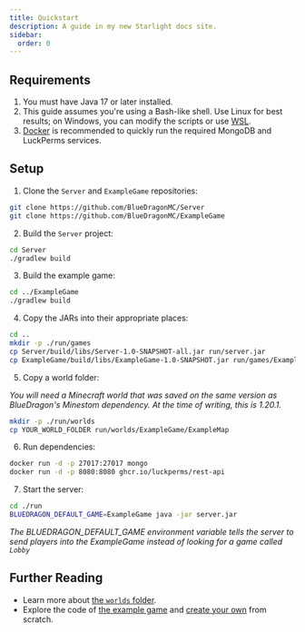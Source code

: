```yaml
---
title: Quickstart
description: A guide in my new Starlight docs site.
sidebar:
  order: 0
---
```


## Requirements

1. You must have Java 17 or later installed.
2. This guide assumes you're using a Bash-like shell. Use Linux for best results; on Windows, you can modify the scripts or use [WSL](https://learn.microsoft.com/en-us/windows/wsl/).
3. [Docker](https://docs.docker.com/desktop/) is recommended to quickly run the required MongoDB and LuckPerms services.

## Setup

1. Clone the `Server` and `ExampleGame` repositories:

```sh
git clone https://github.com/BlueDragonMC/Server
git clone https://github.com/BlueDragonMC/ExampleGame
```

2. Build the `Server` project:

```sh
cd Server
./gradlew build
```

3. Build the example game:

```sh
cd ../ExampleGame
./gradlew build
```

4. Copy the JARs into their appropriate places:

```sh
cd ..
mkdir -p ./run/games
cp Server/build/libs/Server-1.0-SNAPSHOT-all.jar run/server.jar
cp ExampleGame/build/libs/ExampleGame-1.0-SNAPSHOT.jar run/games/ExampleGame.jar
```

5. Copy a world folder:

_You will need a Minecraft world that was saved on the same version as BlueDragon's Minestom dependency. At the time of writing, this is 1.20.1._

```sh
mkdir -p ./run/worlds
cp YOUR_WORLD_FOLDER run/worlds/ExampleGame/ExampleMap
```

6. Run dependencies:

```sh
docker run -d -p 27017:27017 mongo
docker run -d -p 8080:8080 ghcr.io/luckperms/rest-api
```

7. Start the server:

```sh
cd ./run
BLUEDRAGON_DEFAULT_GAME=ExampleGame java -jar server.jar
```

_The BLUEDRAGON_DEFAULT_GAME environment variable tells the server to send players into the ExampleGame instead of looking for a game called `Lobby`_

## Further Reading

- Learn more about [the `worlds` folder](/reference/worlds-folder).
- Explore the code of [the example game](/intro/example-game/) and [create your own](/guides/creating-a-game/) from scratch.
